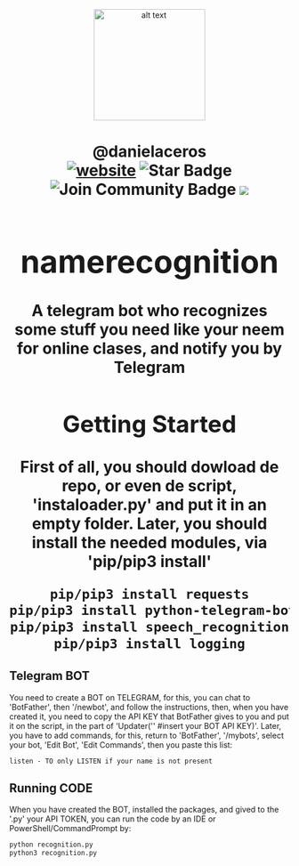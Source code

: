<html>
<div align="center">
<img src="https://static.wikia.nocookie.net/apple/images/7/79/Siri_%28logo%29.png/revision/latest?cb=20200715180213&path-prefix=es" alt="alt text" width="200" height="200"></img>
</div>
<h1 align="center">@danielaceros
<div align="center">
<a href=https://github.com/danielaceros><img src="https://img.shields.io/static/v1?label=&labelColor=505050&message=@danielaceros&color=%230076D6&style=flat&logo=google-chrome&logoColor=%230076D6" alt="website"/></a>
<img src="https://img.shields.io/github/followers/danielaceros?style=social" alt="Star Badge"/>
<a><img src="https://img.shields.io/github/last-commit/danielaceros/namerecognition" alt="Join Community Badge"/></a>
<a><img src="https://img.shields.io/github/repo-size/danielaceros/namerecognition" />
</div>
</html>

# namerecognition
A telegram bot who recognizes some stuff you need like your neem for online clases, and notify you by Telegram
## Getting Started
First of all, you should dowload de repo, or even de script, 'instaloader.py' and put it in an empty folder. Later, you should install the needed modules, via 'pip/pip3 install'
```bash
pip/pip3 install requests
pip/pip3 install python-telegram-bot
pip/pip3 install speech_recognition
pip/pip3 install logging
```
## Telegram BOT
You need to create a BOT on TELEGRAM, for this, you can chat to 'BotFather', then '/newbot', and follow the instructions, then, when you have created it, you need to copy the API KEY that BotFather gives to you and put it on the script, in the part of 'Updater('' #insert your BOT API KEY)'.
Later, you have to add commands, for this, return to 'BotFather', '/mybots', select your bot, 'Edit Bot', 'Edit Commands', then you paste this list:
```
listen - TO only LISTEN if your name is not present
```
## Running CODE
When you have created the BOT, installed the packages, and gived to the '.py' your API TOKEN, you can run the code by an IDE or PowerShell/CommandPrompt by:
```bash
python recognition.py
python3 recognition.py
```
